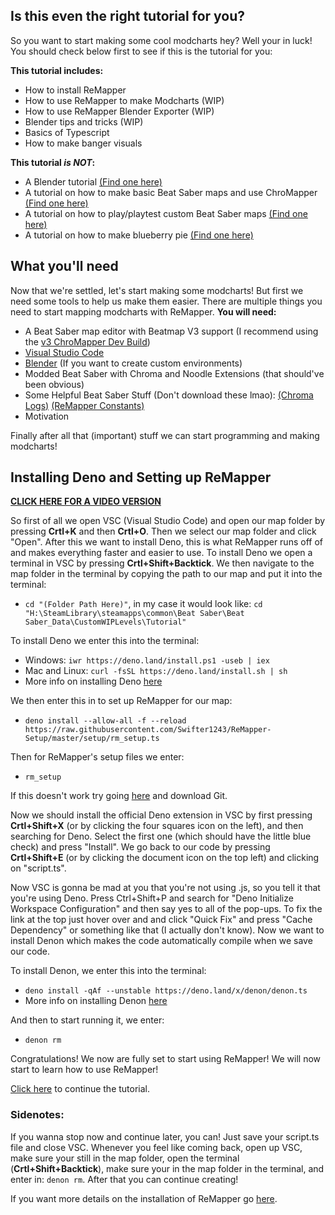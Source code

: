 ## Is this even the right tutorial for you?
So you want to start making some cool modcharts hey? Well your in luck! You should check below first to see if this is the tutorial for you:

**This tutorial includes:**
- How to install ReMapper
- How to use ReMapper to make Modcharts (WIP)
- How to use ReMapper Blender Exporter (WIP)
- Blender tips and tricks (WIP)
- Basics of Typescript
- How to make banger visuals

**This tutorial _is NOT_:**
- A Blender tutorial [(Find one here)](https://www.youtube.com/watch?v=nIoXOplUvAw&list=PLjEaoINr3zgFX8ZsChQVQsuDSjEqdWMAD)
- A tutorial on how to make basic Beat Saber maps and use ChroMapper [(Find one here)](https://bsmg.wiki/mapping/)
- A tutorial on how to play/playtest custom Beat Saber maps [(Find one here)](https://bsmg.wiki/mapping/#playtesting)
- A tutorial on how to make blueberry pie [(Find one here)](https://www.allrecipes.com/recipe/12196/blueberry-pie/)

## What you'll need
Now that we're settled, let's start making some modcharts! But first we need some tools to help us make them easier.
There are multiple things you need to start mapping modcharts with ReMapper. 
**You will need:**
- A Beat Saber map editor with Beatmap V3 support (I recommend using the [v3 ChroMapper Dev Build](https://cm.topc.at/dl))
- [Visual Studio Code](https://code.visualstudio.com/)
- [Blender](https://www.blender.org/) (If you want to create custom environments)
- Modded Beat Saber with Chroma and Noodle Extensions (that should've been obvious)
- Some Helpful Beat Saber Stuff (Don't download these lmao): [(Chroma Logs)](https://github.com/StormPacer/How-to-Noodle/tree/main/Chroma%20Logs) [(ReMapper Constants)](https://github.com/Swifter1243/ReMapper/blob/master/src/constants.ts)
- Motivation

Finally after all that (important) stuff we can start programming and making modcharts!

## Installing Deno and Setting up ReMapper

[**CLICK HERE FOR A VIDEO VERSION**](https://www.youtube.com/watch?v=Se0txymiRHM)

So first of all we open VSC (Visual Studio Code) and open our map folder by pressing **Crtl+K** and then **Crtl+O**. Then we select our map folder and click "Open". After this we want to install Deno, this is what ReMapper runs off of and makes everything faster and easier to use. To install Deno we open a terminal in VSC by pressing **Crtl+Shift+Backtick**. We then navigate to the map folder in the terminal by copying the path to our map and put it into the terminal:
- `cd "(Folder Path Here)"`, in my case it would look like: `cd "H:\SteamLibrary\steamapps\common\Beat Saber\Beat Saber_Data\CustomWIPLevels\Tutorial"`

To install Deno we enter this into the terminal: 
- Windows: `iwr https://deno.land/install.ps1 -useb | iex`
- Mac and Linux: `curl -fsSL https://deno.land/install.sh | sh` 
- More info on installing Deno [here](https://deno.land/manual@v1.28.3/getting_started/installation)

We then enter this in to set up ReMapper for our map: 
- `deno install --allow-all -f --reload https://raw.githubusercontent.com/Swifter1243/ReMapper-Setup/master/setup/rm_setup.ts`

Then for ReMapper's setup files we enter:
- `rm_setup`

If this doesn't work try going [here](https://git-scm.com/downloads) and download Git.

Now we should install the official Deno extension in VSC by first pressing **Crtl+Shift+X** (or by clicking the four squares icon on the left), and then searching for Deno. Select the first one (which should have the little blue check) and press "Install". We go back to our code by pressing **Crtl+Shift+E** (or by clicking the document icon on the top left) and clicking on "script.ts". 

Now VSC is gonna be mad at you that you're not using .js, so you tell it that you're using Deno. Press Ctrl+Shift+P and search for "Deno Initialize Workspace Configuration" and then say yes to all of the pop-ups. To fix the link at the top just hover over and and click "Quick Fix" and press "Cache Dependency" or something like that (I actually don't know). Now we want to install Denon which makes the code automatically compile when we save our code.

To install Denon, we enter this into the terminal:
- `deno install -qAf --unstable https://deno.land/x/denon/denon.ts`
- More info on installing Denon [here](https://deno.land/x/denon@2.5.0)

And then to start running it, we enter:
- `denon rm`

Congratulations! We now are fully set to start using ReMapper! We will now start to learn how to use ReMapper! 

[Click here](How-ReMapper-Works) to continue the tutorial.

### **Sidenotes:**
If you wanna stop now and continue later, you can! Just save your script.ts file and close VSC. Whenever you feel like coming back, open up VSC, make sure your still in the map folder, open the terminal (**Crtl+Shift+Backtick**), make sure your in the map folder in the terminal, and enter in: `denon rm`. After that you can continue creating!

If you want more details on the installation of ReMapper go [here](https://github.com/Swifter1243/ReMapper).
